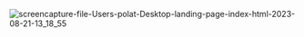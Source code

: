![screencapture-file-Users-polat-Desktop-landing-page-index-html-2023-08-21-13_18_55](https://github.com/tayyibpolat/landing-page/assets/129407532/f69d1ba6-26d9-4dbc-840e-c9a64a634a4d)
